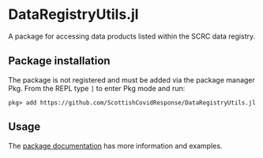 # DataRegistryUtils.jl
A package for accessing data products listed within the SCRC data registry.

## Package installation

The package is not registered and must be added via the package manager Pkg.
From the REPL type `]` to enter Pkg mode and run:

```
pkg> add https://github.com/ScottishCovidResponse/DataRegistryUtils.jl
```

## Usage

The [package documentation][docs] has more information and examples.

[docs]: https://scottishcovidresponse.github.io/DataRegistryUtils.jl/stable/
